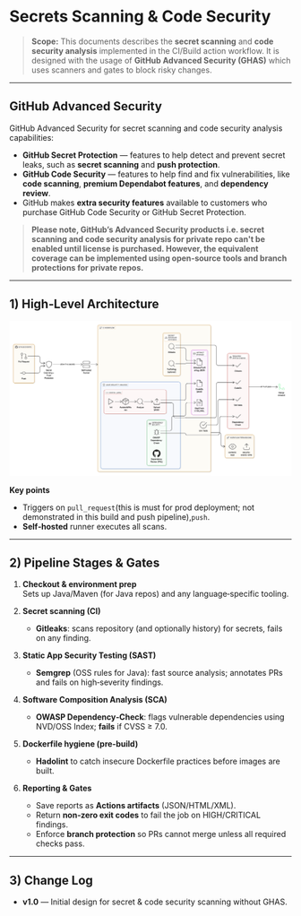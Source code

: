 # Secrets Scanning & Code Security

> **Scope:** This documents describes the **secret scanning** and **code security analysis** implemented in the CI/Build action workflow. It is designed with the usage of **GitHub Advanced Security (GHAS)** which uses scanners and gates to block risky changes.

---

## GitHub Advanced Security

GitHub Advanced Security for secret scanning and code security analysis capabilities:

- **GitHub Secret Protection** — features to help detect and prevent secret leaks, such as **secret scanning** and **push protection**.
- **GitHub Code Security** — features to help find and fix vulnerabilities, like **code scanning**, **premium Dependabot features**, and **dependency review**.
- GitHub makes **extra security features** available to customers who purchase GitHub Code Security or GitHub Secret Protection.

> **Please note, GitHub’s Advanced Security products i.e. secret scanning and code security analysis for private repo can't be enabled until license is purchased. However, the equivalent coverage can be implemented using open‑source tools and branch protections for private repos.**

---

## 1) High‑Level Architecture

![HLD Shift Left Security](shift-left-security.png "CI/CD Security ")

**Key points**
- Triggers on `pull_request`(this is must for prod deployment; not demonstrated in this build and push pipeline),`push`.
- **Self‑hosted** runner executes all scans.

---

## 2) Pipeline Stages & Gates

1) **Checkout & environment prep**  
   Sets up Java/Maven (for Java repos) and any language‑specific tooling.

2) **Secret scanning (CI)**  
   - **Gitleaks**: scans repository (and optionally history) for secrets, fails on any finding.  

3) **Static App Security Testing (SAST)**  
   - **Semgrep** (OSS rules for Java): fast source analysis; annotates PRs and fails on high‑severity findings.

4) **Software Composition Analysis (SCA)**  
   - **OWASP Dependency‑Check**: flags vulnerable dependencies using NVD/OSS Index; **fails** if CVSS ≥ 7.0.

5) **Dockerfile hygiene (pre‑build)**  
   - **Hadolint** to catch insecure Dockerfile practices before images are built.

7) **Reporting & Gates**  
   - Save reports as **Actions artifacts** (JSON/HTML/XML).  
   - Return **non‑zero exit codes** to fail the job on HIGH/CRITICAL findings.  
   - Enforce **branch protection** so PRs cannot merge unless all required checks pass.

---

## 3) Change Log
- **v1.0** — Initial design for secret & code security scanning without GHAS.
